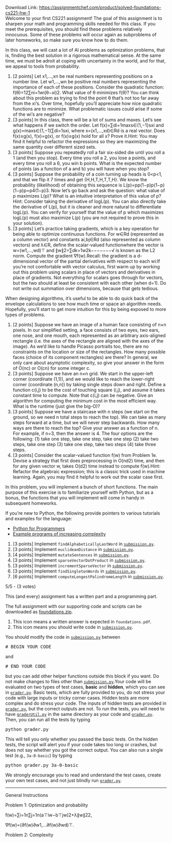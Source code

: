Download Link: https://assignmentchef.com/product/solved-foundations-cs221-hw-1
<br>
Welcome to your first CS221 assignment! The goal of this assignment is to sharpen your math and programming skills needed for this class. If you meet the prerequisites, you should find these problems relatively innocuous. Some of these problems will occur again as subproblems of later homeworks, so make sure you know how to do them.

In this class, we will cast a lot of AI problems as optimization problems, that is, finding the best solution in a rigorous mathematical sense. At the same time, we must be adroit at coping with uncertainty in the world, and for that, we appeal to tools from probability.

<ol class="problem">

 <li id="1a" class="writeup">[2 points] Let <span id="MathJax-Element-1-Frame" class="MathJax" tabindex="0"><span id="MathJax-Span-1" class="math"><span id="MathJax-Span-2" class="mrow"><span id="MathJax-Span-3" class="msubsup"><span id="MathJax-Span-4" class="mi">x</span><span id="MathJax-Span-5" class="mn">1</span></span><span id="MathJax-Span-6" class="mo">,</span><span id="MathJax-Span-7" class="mo">…</span><span id="MathJax-Span-8" class="mo">,</span><span id="MathJax-Span-9" class="msubsup"><span id="MathJax-Span-10" class="mi">x</span><span id="MathJax-Span-11" class="mi">n</span></span></span></span></span> be real numbers representing positions on a number line. Let <span id="MathJax-Element-2-Frame" class="MathJax" tabindex="0"><span id="MathJax-Span-12" class="math"><span id="MathJax-Span-13" class="mrow"><span id="MathJax-Span-14" class="msubsup"><span id="MathJax-Span-15" class="mi">w</span><span id="MathJax-Span-16" class="mn">1</span></span><span id="MathJax-Span-17" class="mo">,</span><span id="MathJax-Span-18" class="mo">…</span><span id="MathJax-Span-19" class="mo">,</span><span id="MathJax-Span-20" class="msubsup"><span id="MathJax-Span-21" class="mi">w</span><span id="MathJax-Span-22" class="mi">n</span></span></span></span></span> be positive real numbers representing the importance of each of these positions. Consider the quadratic function: <span id="MathJax-Element-3-Frame" class="MathJax" tabindex="0"><span id="MathJax-Span-23" class="math"><span id="MathJax-Span-24" class="mrow"><span id="MathJax-Span-25" class="mi">f</span><span id="MathJax-Span-26" class="mo">(</span><span id="MathJax-Span-27" class="mi">θ</span><span id="MathJax-Span-28" class="mo">)</span><span id="MathJax-Span-29" class="mo">=</span><span id="MathJax-Span-30" class="mfrac"><span id="MathJax-Span-31" class="mn">1</span><span id="MathJax-Span-32" class="mn">2</span></span><span id="MathJax-Span-33" class="munderover"><span id="MathJax-Span-34" class="mo">∑</span><span id="MathJax-Span-35" class="mi">n</span><span id="MathJax-Span-36" class="texatom"><span id="MathJax-Span-37" class="mrow"><span id="MathJax-Span-38" class="mi">i</span><span id="MathJax-Span-39" class="mo">=</span><span id="MathJax-Span-40" class="mn">1</span></span></span></span><span id="MathJax-Span-41" class="msubsup"><span id="MathJax-Span-42" class="mi">w</span><span id="MathJax-Span-43" class="mi">i</span></span><span id="MathJax-Span-44" class="mo">(</span><span id="MathJax-Span-45" class="mi">θ</span><span id="MathJax-Span-46" class="mo">−</span><span id="MathJax-Span-47" class="msubsup"><span id="MathJax-Span-48" class="mi">x</span><span id="MathJax-Span-49" class="mi">i</span></span><span id="MathJax-Span-50" class="msubsup"><span id="MathJax-Span-51" class="mo">)</span><span id="MathJax-Span-52" class="mn">2</span></span></span></span></span>. What value of <span id="MathJax-Element-4-Frame" class="MathJax" tabindex="0"><span id="MathJax-Span-53" class="math"><span id="MathJax-Span-54" class="mrow"><span id="MathJax-Span-55" class="mi">θ</span></span></span></span> minimizes <span id="MathJax-Element-5-Frame" class="MathJax" tabindex="0"><span id="MathJax-Span-56" class="math"><span id="MathJax-Span-57" class="mrow"><span id="MathJax-Span-58" class="mi">f</span><span id="MathJax-Span-59" class="mo">(</span><span id="MathJax-Span-60" class="mi">θ</span><span id="MathJax-Span-61" class="mo">)</span></span></span></span>? You can think about this problem as trying to find the point <span id="MathJax-Element-6-Frame" class="MathJax" tabindex="0"><span id="MathJax-Span-62" class="math"><span id="MathJax-Span-63" class="mrow"><span id="MathJax-Span-64" class="mi">θ</span></span></span></span> that’s not too far away from the <span id="MathJax-Element-7-Frame" class="MathJax" tabindex="0"><span id="MathJax-Span-65" class="math"><span id="MathJax-Span-66" class="mrow"><span id="MathJax-Span-67" class="msubsup"><span id="MathJax-Span-68" class="mi">x</span><span id="MathJax-Span-69" class="mi">i</span></span></span></span></span>‘s. Over time, hopefully you’ll appreciate how nice quadratic functions are to minimize. What problematic issues could arise if some of the <span id="MathJax-Element-8-Frame" class="MathJax" tabindex="0"><span id="MathJax-Span-70" class="math"><span id="MathJax-Span-71" class="mrow"><span id="MathJax-Span-72" class="msubsup"><span id="MathJax-Span-73" class="mi">w</span><span id="MathJax-Span-74" class="mi">i</span></span></span></span></span>‘s are negative?</li>

 <li id="1b" class="writeup">[3 points] In this class, there will be a lot of sums and maxes. Let’s see what happens if we switch the order. Let <span id="MathJax-Element-9-Frame" class="MathJax" tabindex="0"><span id="MathJax-Span-75" class="math"><span id="MathJax-Span-76" class="mrow"><span id="MathJax-Span-77" class="mi">f</span><span id="MathJax-Span-78" class="mo">(</span><span id="MathJax-Span-79" class="texatom"><span id="MathJax-Span-80" class="mrow"><span id="MathJax-Span-81" class="mi">x</span></span></span><span id="MathJax-Span-82" class="mo">)</span><span id="MathJax-Span-83" class="mo">=</span><span id="MathJax-Span-84" class="munderover"><span id="MathJax-Span-85" class="mo">∑</span><span id="MathJax-Span-86" class="mi">d</span><span id="MathJax-Span-87" class="texatom"><span id="MathJax-Span-88" class="mrow"><span id="MathJax-Span-89" class="mi">i</span><span id="MathJax-Span-90" class="mo">=</span><span id="MathJax-Span-91" class="mn">1</span></span></span></span><span id="MathJax-Span-92" class="munderover"><span id="MathJax-Span-93" class="mo">max</span><span id="MathJax-Span-94" class="texatom"><span id="MathJax-Span-95" class="mrow"><span id="MathJax-Span-96" class="mi">s</span><span id="MathJax-Span-97" class="mo">∈</span><span id="MathJax-Span-98" class="mo">{</span><span id="MathJax-Span-99" class="mn">1</span><span id="MathJax-Span-100" class="mo">,</span><span id="MathJax-Span-101" class="mo">−</span><span id="MathJax-Span-102" class="mn">1</span><span id="MathJax-Span-103" class="mo">}</span></span></span></span><span id="MathJax-Span-104" class="mi">s</span><span id="MathJax-Span-105" class="msubsup"><span id="MathJax-Span-106" class="mi">x</span><span id="MathJax-Span-107" class="mi">i</span></span></span></span></span> and <span id="MathJax-Element-10-Frame" class="MathJax" tabindex="0"><span id="MathJax-Span-108" class="math"><span id="MathJax-Span-109" class="mrow"><span id="MathJax-Span-110" class="mi">g</span><span id="MathJax-Span-111" class="mo">(</span><span id="MathJax-Span-112" class="texatom"><span id="MathJax-Span-113" class="mrow"><span id="MathJax-Span-114" class="mi">x</span></span></span><span id="MathJax-Span-115" class="mo">)</span><span id="MathJax-Span-116" class="mo">=</span><span id="MathJax-Span-117" class="munderover"><span id="MathJax-Span-118" class="mo">max</span><span id="MathJax-Span-119" class="texatom"><span id="MathJax-Span-120" class="mrow"><span id="MathJax-Span-121" class="mi">s</span><span id="MathJax-Span-122" class="mo">∈</span><span id="MathJax-Span-123" class="mo">{</span><span id="MathJax-Span-124" class="mn">1</span><span id="MathJax-Span-125" class="mo">,</span><span id="MathJax-Span-126" class="mo">−</span><span id="MathJax-Span-127" class="mn">1</span><span id="MathJax-Span-128" class="mo">}</span></span></span></span><span id="MathJax-Span-129" class="munderover"><span id="MathJax-Span-130" class="mo">∑</span><span id="MathJax-Span-131" class="mi">d</span><span id="MathJax-Span-132" class="texatom"><span id="MathJax-Span-133" class="mrow"><span id="MathJax-Span-134" class="mi">i</span><span id="MathJax-Span-135" class="mo">=</span><span id="MathJax-Span-136" class="mn">1</span></span></span></span><span id="MathJax-Span-137" class="mi">s</span><span id="MathJax-Span-138" class="msubsup"><span id="MathJax-Span-139" class="mi">x</span><span id="MathJax-Span-140" class="mi">i</span></span></span></span></span>, where <span id="MathJax-Element-11-Frame" class="MathJax" tabindex="0"><span id="MathJax-Span-141" class="math"><span id="MathJax-Span-142" class="mrow"><span id="MathJax-Span-143" class="texatom"><span id="MathJax-Span-144" class="mrow"><span id="MathJax-Span-145" class="mi">x</span></span></span><span id="MathJax-Span-146" class="mo">=</span><span id="MathJax-Span-147" class="mo">(</span><span id="MathJax-Span-148" class="msubsup"><span id="MathJax-Span-149" class="mi">x</span><span id="MathJax-Span-150" class="mn">1</span></span><span id="MathJax-Span-151" class="mo">,</span><span id="MathJax-Span-152" class="mo">…</span><span id="MathJax-Span-153" class="mo">,</span><span id="MathJax-Span-154" class="msubsup"><span id="MathJax-Span-155" class="mi">x</span><span id="MathJax-Span-156" class="mi">d</span></span><span id="MathJax-Span-157" class="mo">)</span><span id="MathJax-Span-158" class="mo">∈</span><span id="MathJax-Span-159" class="msubsup"><span id="MathJax-Span-160" class="texatom"><span id="MathJax-Span-161" class="mrow"><span id="MathJax-Span-162" class="mi">R</span></span></span><span id="MathJax-Span-163" class="mi">d</span></span></span></span></span> is a real vector. Does <span id="MathJax-Element-12-Frame" class="MathJax" tabindex="0"><span id="MathJax-Span-164" class="math"><span id="MathJax-Span-165" class="mrow"><span id="MathJax-Span-166" class="mi">f</span><span id="MathJax-Span-167" class="mo">(</span><span id="MathJax-Span-168" class="texatom"><span id="MathJax-Span-169" class="mrow"><span id="MathJax-Span-170" class="mi">x</span></span></span><span id="MathJax-Span-171" class="mo">)</span><span id="MathJax-Span-172" class="mo">≤</span><span id="MathJax-Span-173" class="mi">g</span><span id="MathJax-Span-174" class="mo">(</span><span id="MathJax-Span-175" class="texatom"><span id="MathJax-Span-176" class="mrow"><span id="MathJax-Span-177" class="mi">x</span></span></span><span id="MathJax-Span-178" class="mo">)</span></span></span></span>, <span id="MathJax-Element-13-Frame" class="MathJax" tabindex="0"><span id="MathJax-Span-179" class="math"><span id="MathJax-Span-180" class="mrow"><span id="MathJax-Span-181" class="mi">f</span><span id="MathJax-Span-182" class="mo">(</span><span id="MathJax-Span-183" class="texatom"><span id="MathJax-Span-184" class="mrow"><span id="MathJax-Span-185" class="mi">x</span></span></span><span id="MathJax-Span-186" class="mo">)</span><span id="MathJax-Span-187" class="mo">=</span><span id="MathJax-Span-188" class="mi">g</span><span id="MathJax-Span-189" class="mo">(</span><span id="MathJax-Span-190" class="texatom"><span id="MathJax-Span-191" class="mrow"><span id="MathJax-Span-192" class="mi">x</span></span></span><span id="MathJax-Span-193" class="mo">)</span></span></span></span>, or <span id="MathJax-Element-14-Frame" class="MathJax" tabindex="0"><span id="MathJax-Span-194" class="math"><span id="MathJax-Span-195" class="mrow"><span id="MathJax-Span-196" class="mi">f</span><span id="MathJax-Span-197" class="mo">(</span><span id="MathJax-Span-198" class="texatom"><span id="MathJax-Span-199" class="mrow"><span id="MathJax-Span-200" class="mi">x</span></span></span><span id="MathJax-Span-201" class="mo">)</span><span id="MathJax-Span-202" class="mo">≥</span><span id="MathJax-Span-203" class="mi">g</span><span id="MathJax-Span-204" class="mo">(</span><span id="MathJax-Span-205" class="texatom"><span id="MathJax-Span-206" class="mrow"><span id="MathJax-Span-207" class="mi">x</span></span></span><span id="MathJax-Span-208" class="mo">)</span></span></span></span> hold for all <span id="MathJax-Element-15-Frame" class="MathJax" tabindex="0"><span id="MathJax-Span-209" class="math"><span id="MathJax-Span-210" class="mrow"><span id="MathJax-Span-211" class="texatom"><span id="MathJax-Span-212" class="mrow"><span id="MathJax-Span-213" class="mi">x</span></span></span></span></span></span>? Prove it.Hint: You may find it helpful to refactor the expressions so they are maximizing the same quantity over different sized sets.</li>

 <li id="1c" class="writeup">[3 points] Suppose you repeatedly roll a fair six-sided die until you roll a <span id="MathJax-Element-16-Frame" class="MathJax" tabindex="0"><span id="MathJax-Span-214" class="math"><span id="MathJax-Span-215" class="mrow"><span id="MathJax-Span-216" class="mn">1</span></span></span></span> (and then you stop). Every time you roll a <span id="MathJax-Element-17-Frame" class="MathJax" tabindex="0"><span id="MathJax-Span-217" class="math"><span id="MathJax-Span-218" class="mrow"><span id="MathJax-Span-219" class="mn">2</span></span></span></span>, you lose <span id="MathJax-Element-18-Frame" class="MathJax" tabindex="0"><span id="MathJax-Span-220" class="math"><span id="MathJax-Span-221" class="mrow"><span id="MathJax-Span-222" class="mi">a</span></span></span></span> points, and every time you roll a 6, you win <span id="MathJax-Element-19-Frame" class="MathJax" tabindex="0"><span id="MathJax-Span-223" class="math"><span id="MathJax-Span-224" class="mrow"><span id="MathJax-Span-225" class="mi">b</span></span></span></span> points. What is the expected number of points (as a function of <span id="MathJax-Element-20-Frame" class="MathJax" tabindex="0"><span id="MathJax-Span-226" class="math"><span id="MathJax-Span-227" class="mrow"><span id="MathJax-Span-228" class="mi">a</span></span></span></span> and <span id="MathJax-Element-21-Frame" class="MathJax" tabindex="0"><span id="MathJax-Span-229" class="math"><span id="MathJax-Span-230" class="mrow"><span id="MathJax-Span-231" class="mi">b</span></span></span></span>) you will have when you stop?</li>

 <li id="1d" class="writeup">[3 points] Suppose the probability of a coin turning up heads is <span id="MathJax-Element-22-Frame" class="MathJax" tabindex="0"><span id="MathJax-Span-232" class="math"><span id="MathJax-Span-233" class="mrow"><span id="MathJax-Span-234" class="mn">0</span><span id="MathJax-Span-235" class="mo">&lt;</span><span id="MathJax-Span-236" class="mi">p</span><span id="MathJax-Span-237" class="mo">&lt;</span><span id="MathJax-Span-238" class="mn">1</span></span></span></span>, and that we flip it 7 times and get <span id="MathJax-Element-23-Frame" class="MathJax" tabindex="0"><span id="MathJax-Span-239" class="math"><span id="MathJax-Span-240" class="mrow"><span id="MathJax-Span-241" class="mo">{</span><span id="MathJax-Span-242" class="mtext">H</span><span id="MathJax-Span-243" class="mo">,</span><span id="MathJax-Span-244" class="mtext">H</span><span id="MathJax-Span-245" class="mo">,</span><span id="MathJax-Span-246" class="mtext">T</span><span id="MathJax-Span-247" class="mo">,</span><span id="MathJax-Span-248" class="mtext">H</span><span id="MathJax-Span-249" class="mo">,</span><span id="MathJax-Span-250" class="mtext">T</span><span id="MathJax-Span-251" class="mo">,</span><span id="MathJax-Span-252" class="mtext">T</span><span id="MathJax-Span-253" class="mo">,</span><span id="MathJax-Span-254" class="mtext">H</span><span id="MathJax-Span-255" class="mo">}</span></span></span></span>. We know the probability (likelihood) of obtaining this sequence is <span id="MathJax-Element-24-Frame" class="MathJax" tabindex="0"><span id="MathJax-Span-256" class="math"><span id="MathJax-Span-257" class="mrow"><span id="MathJax-Span-258" class="mi">L</span><span id="MathJax-Span-259" class="mo">(</span><span id="MathJax-Span-260" class="mi">p</span><span id="MathJax-Span-261" class="mo">)</span><span id="MathJax-Span-262" class="mo">=</span><span id="MathJax-Span-263" class="mi">p</span><span id="MathJax-Span-264" class="mi">p</span><span id="MathJax-Span-265" class="mo">(</span><span id="MathJax-Span-266" class="mn">1</span><span id="MathJax-Span-267" class="mo">−</span><span id="MathJax-Span-268" class="mi">p</span><span id="MathJax-Span-269" class="mo">)</span><span id="MathJax-Span-270" class="mi">p</span><span id="MathJax-Span-271" class="mo">(</span><span id="MathJax-Span-272" class="mn">1</span><span id="MathJax-Span-273" class="mo">−</span><span id="MathJax-Span-274" class="mi">p</span><span id="MathJax-Span-275" class="mo">)</span><span id="MathJax-Span-276" class="mo">(</span><span id="MathJax-Span-277" class="mn">1</span><span id="MathJax-Span-278" class="mo">−</span><span id="MathJax-Span-279" class="mi">p</span><span id="MathJax-Span-280" class="mo">)</span><span id="MathJax-Span-281" class="mi">p</span><span id="MathJax-Span-282" class="mo">=</span><span id="MathJax-Span-283" class="msubsup"><span id="MathJax-Span-284" class="mi">p</span><span id="MathJax-Span-285" class="mn">4</span></span><span id="MathJax-Span-286" class="mo">(</span><span id="MathJax-Span-287" class="mn">1</span><span id="MathJax-Span-288" class="mo">−</span><span id="MathJax-Span-289" class="mi">p</span><span id="MathJax-Span-290" class="msubsup"><span id="MathJax-Span-291" class="mo">)</span><span id="MathJax-Span-292" class="mn">3</span></span></span></span></span>. Now let’s go back and ask the question: what value of <span id="MathJax-Element-25-Frame" class="MathJax" tabindex="0"><span id="MathJax-Span-293" class="math"><span id="MathJax-Span-294" class="mrow"><span id="MathJax-Span-295" class="mi">p</span></span></span></span> maximizes <span id="MathJax-Element-26-Frame" class="MathJax" tabindex="0"><span id="MathJax-Span-296" class="math"><span id="MathJax-Span-297" class="mrow"><span id="MathJax-Span-298" class="mi">L</span><span id="MathJax-Span-299" class="mo">(</span><span id="MathJax-Span-300" class="mi">p</span><span id="MathJax-Span-301" class="mo">)</span></span></span></span>? What is an intuitive interpretation of this value of <span id="MathJax-Element-27-Frame" class="MathJax" tabindex="0"><span id="MathJax-Span-302" class="math"><span id="MathJax-Span-303" class="mrow"><span id="MathJax-Span-304" class="mi">p</span></span></span></span>?Hint: Consider taking the derivative of <span id="MathJax-Element-28-Frame" class="MathJax" tabindex="0"><span id="MathJax-Span-305" class="math"><span id="MathJax-Span-306" class="mrow"><span id="MathJax-Span-307" class="mi">log</span><span id="MathJax-Span-308" class="mo"></span><span id="MathJax-Span-309" class="mi">L</span><span id="MathJax-Span-310" class="mo">(</span><span id="MathJax-Span-311" class="mi">p</span><span id="MathJax-Span-312" class="mo">)</span></span></span></span>. You can also directly take the derivative of <span id="MathJax-Element-29-Frame" class="MathJax" tabindex="0"><span id="MathJax-Span-313" class="math"><span id="MathJax-Span-314" class="mrow"><span id="MathJax-Span-315" class="mi">L</span><span id="MathJax-Span-316" class="mo">(</span><span id="MathJax-Span-317" class="mi">p</span><span id="MathJax-Span-318" class="mo">)</span></span></span></span>, but it is cleaner and more natural to differentiate <span id="MathJax-Element-30-Frame" class="MathJax" tabindex="0"><span id="MathJax-Span-319" class="math"><span id="MathJax-Span-320" class="mrow"><span id="MathJax-Span-321" class="mi">log</span><span id="MathJax-Span-322" class="mo"></span><span id="MathJax-Span-323" class="mi">L</span><span id="MathJax-Span-324" class="mo">(</span><span id="MathJax-Span-325" class="mi">p</span><span id="MathJax-Span-326" class="mo">)</span></span></span></span>. You can verify for yourself that the value of <span id="MathJax-Element-31-Frame" class="MathJax" tabindex="0"><span id="MathJax-Span-327" class="math"><span id="MathJax-Span-328" class="mrow"><span id="MathJax-Span-329" class="mi">p</span></span></span></span> which maximizes <span id="MathJax-Element-32-Frame" class="MathJax" tabindex="0"><span id="MathJax-Span-330" class="math"><span id="MathJax-Span-331" class="mrow"><span id="MathJax-Span-332" class="mi">log</span><span id="MathJax-Span-333" class="mo"></span><span id="MathJax-Span-334" class="mi">L</span><span id="MathJax-Span-335" class="mo">(</span><span id="MathJax-Span-336" class="mi">p</span><span id="MathJax-Span-337" class="mo">)</span></span></span></span> must also maximize <span id="MathJax-Element-33-Frame" class="MathJax" tabindex="0"><span id="MathJax-Span-338" class="math"><span id="MathJax-Span-339" class="mrow"><span id="MathJax-Span-340" class="mi">L</span><span id="MathJax-Span-341" class="mo">(</span><span id="MathJax-Span-342" class="mi">p</span><span id="MathJax-Span-343" class="mo">)</span></span></span></span> (you are not required to prove this in your solution).</li>

 <li id="1e" class="writeup">[3 points] Let’s practice taking gradients, which is a key operation for being able to optimize continuous functions. For <span id="MathJax-Element-34-Frame" class="MathJax" tabindex="0"><span id="MathJax-Span-344" class="math"><span id="MathJax-Span-345" class="mrow"><span id="MathJax-Span-346" class="texatom"><span id="MathJax-Span-347" class="mrow"><span id="MathJax-Span-348" class="mi">w</span></span></span><span id="MathJax-Span-349" class="mo">∈</span><span id="MathJax-Span-350" class="msubsup"><span id="MathJax-Span-351" class="texatom"><span id="MathJax-Span-352" class="mrow"><span id="MathJax-Span-353" class="mi">R</span></span></span><span id="MathJax-Span-354" class="mi">d</span></span></span></span></span> (represented as a column vector) and constants <span id="MathJax-Element-35-Frame" class="MathJax" tabindex="0"><span id="MathJax-Span-355" class="math"><span id="MathJax-Span-356" class="mrow"><span id="MathJax-Span-357" class="msubsup"><span id="MathJax-Span-358" class="texatom"><span id="MathJax-Span-359" class="mrow"><span id="MathJax-Span-360" class="mi">a</span></span></span><span id="MathJax-Span-361" class="mi">i</span></span><span id="MathJax-Span-362" class="mo">,</span><span id="MathJax-Span-363" class="msubsup"><span id="MathJax-Span-364" class="texatom"><span id="MathJax-Span-365" class="mrow"><span id="MathJax-Span-366" class="mi">b</span></span></span><span id="MathJax-Span-367" class="mi">j</span></span><span id="MathJax-Span-368" class="mo">∈</span><span id="MathJax-Span-369" class="msubsup"><span id="MathJax-Span-370" class="texatom"><span id="MathJax-Span-371" class="mrow"><span id="MathJax-Span-372" class="mi">R</span></span></span><span id="MathJax-Span-373" class="mi">d</span></span></span></span></span> (also represented as column vectors) and <span id="MathJax-Element-36-Frame" class="MathJax" tabindex="0"><span id="MathJax-Span-374" class="math"><span id="MathJax-Span-375" class="mrow"><span id="MathJax-Span-376" class="mi">λ</span><span id="MathJax-Span-377" class="mo">∈</span><span id="MathJax-Span-378" class="texatom"><span id="MathJax-Span-379" class="mrow"><span id="MathJax-Span-380" class="mi">R</span></span></span></span></span></span>, define the scalar-valued functionwhere the vector is <span id="MathJax-Element-38-Frame" class="MathJax" tabindex="0"><span id="MathJax-Span-440" class="math"><span id="MathJax-Span-441" class="mrow"><span id="MathJax-Span-442" class="texatom"><span id="MathJax-Span-443" class="mrow"><span id="MathJax-Span-444" class="mi">w</span></span></span><span id="MathJax-Span-445" class="mo">=</span><span id="MathJax-Span-446" class="mo">(</span><span id="MathJax-Span-447" class="msubsup"><span id="MathJax-Span-448" class="mi">w</span><span id="MathJax-Span-449" class="mn">1</span></span><span id="MathJax-Span-450" class="mo">,</span><span id="MathJax-Span-451" class="mo">…</span><span id="MathJax-Span-452" class="mo">,</span><span id="MathJax-Span-453" class="msubsup"><span id="MathJax-Span-454" class="mi">w</span><span id="MathJax-Span-455" class="mi">d</span></span><span id="MathJax-Span-456" class="msubsup"><span id="MathJax-Span-457" class="mo">)</span><span id="MathJax-Span-458" class="mi">⊤</span></span></span></span></span> and <span id="MathJax-Element-39-Frame" class="MathJax" tabindex="0"><span id="MathJax-Span-459" class="math"><span id="MathJax-Span-460" class="mrow"><span id="MathJax-Span-461" class="mo">∥</span><span id="MathJax-Span-462" class="texatom"><span id="MathJax-Span-463" class="mrow"><span id="MathJax-Span-464" class="mi">w</span></span></span><span id="MathJax-Span-465" class="msubsup"><span id="MathJax-Span-466" class="mo">∥</span><span id="MathJax-Span-467" class="mn">2</span></span><span id="MathJax-Span-468" class="mo">=</span><span id="MathJax-Span-469" class="msqrt"><span id="MathJax-Span-470" class="mrow"><span id="MathJax-Span-471" class="munderover"><span id="MathJax-Span-472" class="mo">∑</span><span id="MathJax-Span-473" class="mi">d</span><span id="MathJax-Span-474" class="texatom"><span id="MathJax-Span-475" class="mrow"><span id="MathJax-Span-476" class="mi">k</span><span id="MathJax-Span-477" class="mo">=</span><span id="MathJax-Span-478" class="mn">1</span></span></span></span><span id="MathJax-Span-479" class="msubsup"><span id="MathJax-Span-480" class="mi">w</span><span id="MathJax-Span-481" class="mn">2</span><span id="MathJax-Span-482" class="mi">k</span></span></span>−−−−−−−√</span></span></span></span> is known as the <span id="MathJax-Element-40-Frame" class="MathJax" tabindex="0"><span id="MathJax-Span-483" class="math"><span id="MathJax-Span-484" class="mrow"><span id="MathJax-Span-485" class="msubsup"><span id="MathJax-Span-486" class="mi">L</span><span id="MathJax-Span-487" class="mn">2</span></span></span></span></span> norm. Compute the gradient <span id="MathJax-Element-41-Frame" class="MathJax" tabindex="0"><span id="MathJax-Span-488" class="math"><span id="MathJax-Span-489" class="mrow"><span id="MathJax-Span-490" class="mi">∇</span><span id="MathJax-Span-491" class="mi">f</span><span id="MathJax-Span-492" class="mo">(</span><span id="MathJax-Span-493" class="texatom"><span id="MathJax-Span-494" class="mrow"><span id="MathJax-Span-495" class="mi">w</span></span></span><span id="MathJax-Span-496" class="mo">)</span></span></span></span>.Recall: the gradient is a <span id="MathJax-Element-42-Frame" class="MathJax" tabindex="0"><span id="MathJax-Span-497" class="math"><span id="MathJax-Span-498" class="mrow"><span id="MathJax-Span-499" class="mi">d</span></span></span></span>-dimensional vector of the partial derivatives with respect to each <span id="MathJax-Element-43-Frame" class="MathJax" tabindex="0"><span id="MathJax-Span-500" class="math"><span id="MathJax-Span-501" class="mrow"><span id="MathJax-Span-502" class="msubsup"><span id="MathJax-Span-503" class="mi">w</span><span id="MathJax-Span-504" class="mi">i</span></span></span></span></span>:If you’re not comfortable with vector calculus, first warm up by working out this problem using scalars in place of vectors and derivatives in place of gradients. Not everything for scalars goes through for vectors, but the two should at least be consistent with each other (when <span id="MathJax-Element-45-Frame" class="MathJax" tabindex="0"><span id="MathJax-Span-552" class="math"><span id="MathJax-Span-553" class="mrow"><span id="MathJax-Span-554" class="mi">d</span><span id="MathJax-Span-555" class="mo">=</span><span id="MathJax-Span-556" class="mn">1</span></span></span></span>). Do not write out summation over dimensions, because that gets tedious.</li>

</ol>

When designing algorithms, it’s useful to be able to do quick back of the envelope calculations to see how much time or space an algorithm needs. Hopefully, you’ll start to get more intuition for this by being exposed to more types of problems.

<ol class="problem">

 <li id="2a" class="writeup">[2 points] Suppose we have an image of a human face consisting of <span id="MathJax-Element-46-Frame" class="MathJax" tabindex="0"><span id="MathJax-Span-557" class="math"><span id="MathJax-Span-558" class="mrow"><span id="MathJax-Span-559" class="mi">n</span><span id="MathJax-Span-560" class="mo">×</span><span id="MathJax-Span-561" class="mi">n</span></span></span></span> pixels. In our simplified setting, a face consists of two eyes, two ears, one nose, and one mouth, each represented as an arbitrary axis-aligned rectangle (i.e. the axes of the rectangle are aligned with the axes of the image). As we’d like to handle Picasso portraits too, there are no constraints on the location or size of the rectangles. How many possible faces (choice of its component rectangles) are there? In general, we only care about asymptotic complexity, so give your answer in the form of <span id="MathJax-Element-47-Frame" class="MathJax" tabindex="0"><span id="MathJax-Span-562" class="math"><span id="MathJax-Span-563" class="mrow"><span id="MathJax-Span-564" class="mi">O</span><span id="MathJax-Span-565" class="mo">(</span><span id="MathJax-Span-566" class="msubsup"><span id="MathJax-Span-567" class="mi">n</span><span id="MathJax-Span-568" class="mi">c</span></span><span id="MathJax-Span-569" class="mo">)</span></span></span></span> or <span id="MathJax-Element-48-Frame" class="MathJax" tabindex="0"><span id="MathJax-Span-570" class="math"><span id="MathJax-Span-571" class="mrow"><span id="MathJax-Span-572" class="mi">O</span><span id="MathJax-Span-573" class="mo">(</span><span id="MathJax-Span-574" class="msubsup"><span id="MathJax-Span-575" class="mi">c</span><span id="MathJax-Span-576" class="mi">n</span></span><span id="MathJax-Span-577" class="mo">)</span></span></span></span> for some integer <span id="MathJax-Element-49-Frame" class="MathJax" tabindex="0"><span id="MathJax-Span-578" class="math"><span id="MathJax-Span-579" class="mrow"><span id="MathJax-Span-580" class="mi">c</span></span></span></span>.</li>

 <li id="2b" class="writeup">[3 points] Suppose we have an <span id="MathJax-Element-50-Frame" class="MathJax" tabindex="0"><span id="MathJax-Span-581" class="math"><span id="MathJax-Span-582" class="mrow"><span id="MathJax-Span-583" class="mi">n</span><span id="MathJax-Span-584" class="mo">×</span><span id="MathJax-Span-585" class="mi">n</span></span></span></span> grid. We start in the upper-left corner (coordinate <span id="MathJax-Element-51-Frame" class="MathJax" tabindex="0"><span id="MathJax-Span-586" class="math"><span id="MathJax-Span-587" class="mrow"><span id="MathJax-Span-588" class="mo">(</span><span id="MathJax-Span-589" class="mn">1</span><span id="MathJax-Span-590" class="mo">,</span><span id="MathJax-Span-591" class="mn">1</span><span id="MathJax-Span-592" class="mo">)</span></span></span></span>), and we would like to reach the lower-right corner (coordinate <span id="MathJax-Element-52-Frame" class="MathJax" tabindex="0"><span id="MathJax-Span-593" class="math"><span id="MathJax-Span-594" class="mrow"><span id="MathJax-Span-595" class="mo">(</span><span id="MathJax-Span-596" class="mi">n</span><span id="MathJax-Span-597" class="mo">,</span><span id="MathJax-Span-598" class="mi">n</span><span id="MathJax-Span-599" class="mo">)</span></span></span></span>) by taking single steps down and right. Define a function <span id="MathJax-Element-53-Frame" class="MathJax" tabindex="0"><span id="MathJax-Span-600" class="math"><span id="MathJax-Span-601" class="mrow"><span id="MathJax-Span-602" class="mi">c</span><span id="MathJax-Span-603" class="mo">(</span><span id="MathJax-Span-604" class="mi">i</span><span id="MathJax-Span-605" class="mo">,</span><span id="MathJax-Span-606" class="mi">j</span><span id="MathJax-Span-607" class="mo">)</span></span></span></span> to be the cost of touching square <span id="MathJax-Element-54-Frame" class="MathJax" tabindex="0"><span id="MathJax-Span-608" class="math"><span id="MathJax-Span-609" class="mrow"><span id="MathJax-Span-610" class="mo">(</span><span id="MathJax-Span-611" class="mi">i</span><span id="MathJax-Span-612" class="mo">,</span><span id="MathJax-Span-613" class="mi">j</span><span id="MathJax-Span-614" class="mo">)</span></span></span></span>, and assume it takes constant time to compute. Note that <span id="MathJax-Element-55-Frame" class="MathJax" tabindex="0"><span id="MathJax-Span-615" class="math"><span id="MathJax-Span-616" class="mrow"><span id="MathJax-Span-617" class="mi">c</span><span id="MathJax-Span-618" class="mo">(</span><span id="MathJax-Span-619" class="mi">i</span><span id="MathJax-Span-620" class="mo">,</span><span id="MathJax-Span-621" class="mi">j</span><span id="MathJax-Span-622" class="mo">)</span></span></span></span> can be negative. Give an algorithm for computing the minimum cost in the most efficient way. What is the runtime (just give the big-O)?</li>

 <li id="2c" class="writeup">[3 points] Suppose we have a staircase with <span id="MathJax-Element-56-Frame" class="MathJax" tabindex="0"><span id="MathJax-Span-623" class="math"><span id="MathJax-Span-624" class="mrow"><span id="MathJax-Span-625" class="mi">n</span></span></span></span> steps (we start on the ground, so we need <span id="MathJax-Element-57-Frame" class="MathJax" tabindex="0"><span id="MathJax-Span-626" class="math"><span id="MathJax-Span-627" class="mrow"><span id="MathJax-Span-628" class="mi">n</span></span></span></span> total steps to reach the top). We can take as many steps forward at a time, but we will never step backwards. How many ways are there to reach the top? Give your answer as a function of <span id="MathJax-Element-58-Frame" class="MathJax" tabindex="0"><span id="MathJax-Span-629" class="math"><span id="MathJax-Span-630" class="mrow"><span id="MathJax-Span-631" class="mi">n</span></span></span></span>. For example, if <span id="MathJax-Element-59-Frame" class="MathJax" tabindex="0"><span id="MathJax-Span-632" class="math"><span id="MathJax-Span-633" class="mrow"><span id="MathJax-Span-634" class="mi">n</span><span id="MathJax-Span-635" class="mo">=</span><span id="MathJax-Span-636" class="mn">3</span></span></span></span>, then the answer is <span id="MathJax-Element-60-Frame" class="MathJax" tabindex="0"><span id="MathJax-Span-637" class="math"><span id="MathJax-Span-638" class="mrow"><span id="MathJax-Span-639" class="mn">4</span></span></span></span>. The four options are the following: (1) take one step, take one step, take one step (2) take two steps, take one step (3) take one step, take two steps (4) take three steps.</li>

 <li id="2d" class="writeup">[3 points] Consider the scalar-valued function <span id="MathJax-Element-61-Frame" class="MathJax" tabindex="0"><span id="MathJax-Span-640" class="math"><span id="MathJax-Span-641" class="mrow"><span id="MathJax-Span-642" class="mi">f</span><span id="MathJax-Span-643" class="mo">(</span><span id="MathJax-Span-644" class="texatom"><span id="MathJax-Span-645" class="mrow"><span id="MathJax-Span-646" class="mi">w</span></span></span><span id="MathJax-Span-647" class="mo">)</span></span></span></span> from Problem 1e. Devise a strategy that first does preprocessing in <span id="MathJax-Element-62-Frame" class="MathJax" tabindex="0"><span id="MathJax-Span-648" class="math"><span id="MathJax-Span-649" class="mrow"><span id="MathJax-Span-650" class="mi">O</span><span id="MathJax-Span-651" class="mo">(</span><span id="MathJax-Span-652" class="mi">n</span><span id="MathJax-Span-653" class="msubsup"><span id="MathJax-Span-654" class="mi">d</span><span id="MathJax-Span-655" class="mn">2</span></span><span id="MathJax-Span-656" class="mo">)</span></span></span></span> time, and then for any given vector <span id="MathJax-Element-63-Frame" class="MathJax" tabindex="0"><span id="MathJax-Span-657" class="math"><span id="MathJax-Span-658" class="mrow"><span id="MathJax-Span-659" class="texatom"><span id="MathJax-Span-660" class="mrow"><span id="MathJax-Span-661" class="mi">w</span></span></span></span></span></span>, takes <span id="MathJax-Element-64-Frame" class="MathJax" tabindex="0"><span id="MathJax-Span-662" class="math"><span id="MathJax-Span-663" class="mrow"><span id="MathJax-Span-664" class="mi">O</span><span id="MathJax-Span-665" class="mo">(</span><span id="MathJax-Span-666" class="msubsup"><span id="MathJax-Span-667" class="mi">d</span><span id="MathJax-Span-668" class="mn">2</span></span><span id="MathJax-Span-669" class="mo">)</span></span></span></span> time instead to compute <span id="MathJax-Element-65-Frame" class="MathJax" tabindex="0"><span id="MathJax-Span-670" class="math"><span id="MathJax-Span-671" class="mrow"><span id="MathJax-Span-672" class="mi">f</span><span id="MathJax-Span-673" class="mo">(</span><span id="MathJax-Span-674" class="texatom"><span id="MathJax-Span-675" class="mrow"><span id="MathJax-Span-676" class="mi">w</span></span></span><span id="MathJax-Span-677" class="mo">)</span></span></span></span>.Hint: Refactor the algebraic expression; this is a classic trick used in machine learning. Again, you may find it helpful to work out the scalar case first.</li>

</ol>

In this problem, you will implement a bunch of short functions. The main purpose of this exercise is to familiarize yourself with Python, but as a bonus, the functions that you will implement will come in handy in subsequent homeworks.

If you’re new to Python, the following provide pointers to various tutorials and examples for the language:

<ul>

 <li><a href="https://wiki.python.org/moin/BeginnersGuide/Programmers">Python for Programmers</a></li>

 <li><a href="https://wiki.python.org/moin/SimplePrograms">Example programs of increasing complexity</a></li>

</ul>

<ol class="problem">

 <li id="3a" class="code">[3 points] Implement <code>findAlphabeticallyLastWord</code> in <code><a href="submission.py">submission.py</a></code>.</li>

 <li id="3b" class="code">[3 points] Implement <code>euclideanDistance</code> in <code><a href="submission.py">submission.py</a></code>.</li>

 <li id="3c" class="code">[4 points] Implement <code>mutateSentences</code> in <code><a href="submission.py">submission.py</a></code>.</li>

 <li id="3d" class="code">[3 points] Implement <code>sparseVectorDotProduct</code> in <code><a href="submission.py">submission.py</a></code>.</li>

 <li id="3e" class="code">[3 points] Implement <code>incrementSparseVector</code> in <code><a href="submission.py">submission.py</a></code>.</li>

 <li id="3f" class="code">[3 points] Implement <code>findSingletonWords</code> in <code><a href="submission.py">submission.py</a></code>.</li>

 <li id="3g" class="code">[6 points] Implement <code>computeLongestPalindromeLength</code> in <code><a href="submission.py">submission.py</a></code>.</li>

</ol>

5/5 - (3 votes)

This (and every) assignment has a written part and a programming part.

The full assignment with our supporting code and scripts can be downloaded as <a href="../foundations.zip">foundations.zip</a>.

<ol class="problem">

 <li class="writeup template">This icon means a written answer is expected in <code>foundations.pdf</code>.</li>

 <li class="code template">This icon means you should write code in <code><a href="submission.py">submission.py</a></code>.</li>

</ol>

You should modify the code in <code><a href="submission.py">submission.py</a></code> between

<pre># BEGIN_YOUR_CODE</pre>

and

<pre># END_YOUR_CODE</pre>

but you can add other helper functions outside this block if you want. Do not make changes to files other than <code><a href="submission.py">submission.py</a></code>.Your code will be evaluated on two types of test cases, <b>basic</b> and <b>hidden</b>, which you can see in <code><a href="grader.py">grader.py</a></code>. Basic tests, which are fully provided to you, do not stress your code with large inputs or tricky corner cases. Hidden tests are more complex and do stress your code. The inputs of hidden tests are provided in <code><a href="grader.py">grader.py</a></code>, but the correct outputs are not. To run the tests, you will need to have <code><a href="graderUtil.py">graderUtil.py</a></code> in the same directory as your code and <code><a href="grader.py">grader.py</a></code>. Then, you can run all the tests by typing

<pre>python grader.py</pre>

This will tell you only whether you passed the basic tests. On the hidden tests, the script will alert you if your code takes too long or crashes, but does not say whether you got the correct output. You can also run a single test (e.g., <code>3a-0-basic</code>) by typing

<pre>python grader.py 3a-0-basic</pre>

We strongly encourage you to read and understand the test cases, create your own test cases, and not just blindly run <code><a href="grader.py">grader.py</a></code>.

<hr>

General Instructions

Problem 1: Optimization and probability

<span id="MathJax-Element-37-Frame" class="MathJax" tabindex="0"><span id="MathJax-Span-381" class="math"><span id="MathJax-Span-382" class="mrow"><span id="MathJax-Span-383" class="mi">f</span><span id="MathJax-Span-384" class="mo">(</span><span id="MathJax-Span-385" class="texatom"><span id="MathJax-Span-386" class="mrow"><span id="MathJax-Span-387" class="mi">w</span></span></span><span id="MathJax-Span-388" class="mo">)</span><span id="MathJax-Span-389" class="mo">=</span><span id="MathJax-Span-390" class="munderover"><span id="MathJax-Span-391" class="mo">∑</span><span id="MathJax-Span-392" class="texatom"><span id="MathJax-Span-393" class="mrow"><span id="MathJax-Span-394" class="mi">i</span><span id="MathJax-Span-395" class="mo">=</span><span id="MathJax-Span-396" class="mn">1</span></span></span><span id="MathJax-Span-397" class="mi">n</span></span><span id="MathJax-Span-398" class="munderover"><span id="MathJax-Span-399" class="mo">∑</span><span id="MathJax-Span-400" class="texatom"><span id="MathJax-Span-401" class="mrow"><span id="MathJax-Span-402" class="mi">j</span><span id="MathJax-Span-403" class="mo">=</span><span id="MathJax-Span-404" class="mn">1</span></span></span><span id="MathJax-Span-405" class="mi">n</span></span><span id="MathJax-Span-406" class="mo">(</span><span id="MathJax-Span-407" class="msubsup"><span id="MathJax-Span-408" class="texatom"><span id="MathJax-Span-409" class="mrow"><span id="MathJax-Span-410" class="mi">a</span></span></span><span id="MathJax-Span-411" class="mi">⊤</span><span id="MathJax-Span-412" class="mi">i</span></span><span id="MathJax-Span-413" class="texatom"><span id="MathJax-Span-414" class="mrow"><span id="MathJax-Span-415" class="mi">w</span></span></span><span id="MathJax-Span-416" class="mo">−</span><span id="MathJax-Span-417" class="msubsup"><span id="MathJax-Span-418" class="texatom"><span id="MathJax-Span-419" class="mrow"><span id="MathJax-Span-420" class="mi">b</span></span></span><span id="MathJax-Span-421" class="mi">⊤</span><span id="MathJax-Span-422" class="mi">j</span></span><span id="MathJax-Span-423" class="texatom"><span id="MathJax-Span-424" class="mrow"><span id="MathJax-Span-425" class="mi">w</span></span></span><span id="MathJax-Span-426" class="msubsup"><span id="MathJax-Span-427" class="mo">)</span><span id="MathJax-Span-428" class="mn">2</span></span><span id="MathJax-Span-429" class="mo">+</span><span id="MathJax-Span-430" class="mi">λ</span><span id="MathJax-Span-431" class="mo">∥</span><span id="MathJax-Span-432" class="texatom"><span id="MathJax-Span-433" class="mrow"><span id="MathJax-Span-434" class="mi">w</span></span></span><span id="MathJax-Span-435" class="msubsup"><span id="MathJax-Span-436" class="mo">∥</span><span id="MathJax-Span-437" class="mn">2</span><span id="MathJax-Span-438" class="mn">2</span></span><span id="MathJax-Span-439" class="mo">,</span></span></span></span>

<span id="MathJax-Element-44-Frame" class="MathJax" tabindex="0"><span id="MathJax-Span-505" class="math"><span id="MathJax-Span-506" class="mrow"><span id="MathJax-Span-507" class="mi">∇</span><span id="MathJax-Span-508" class="mi">f</span><span id="MathJax-Span-509" class="mo">(</span><span id="MathJax-Span-510" class="texatom"><span id="MathJax-Span-511" class="mrow"><span id="MathJax-Span-512" class="mi">w</span></span></span><span id="MathJax-Span-513" class="mo">)</span><span id="MathJax-Span-514" class="mo">=</span><span id="MathJax-Span-515" class="msubsup"><span id="MathJax-Span-516" class="mrow"><span id="MathJax-Span-517" class="mo">(</span><span id="MathJax-Span-518" class="mrow"><span id="MathJax-Span-519" class="mfrac"><span id="MathJax-Span-520" class="mrow"><span id="MathJax-Span-521" class="mi">∂</span><span id="MathJax-Span-522" class="mi">f</span><span id="MathJax-Span-523" class="mo">(</span><span id="MathJax-Span-524" class="texatom"><span id="MathJax-Span-525" class="mrow"><span id="MathJax-Span-526" class="mi">w</span></span></span><span id="MathJax-Span-527" class="mo">)</span></span><span id="MathJax-Span-528" class="mrow"><span id="MathJax-Span-529" class="mi">∂</span><span id="MathJax-Span-530" class="msubsup"><span id="MathJax-Span-531" class="mi">w</span><span id="MathJax-Span-532" class="mn">1</span></span></span></span><span id="MathJax-Span-533" class="mo">,</span><span id="MathJax-Span-534" class="mo">…</span><span id="MathJax-Span-535" class="mfrac"><span id="MathJax-Span-536" class="mrow"><span id="MathJax-Span-537" class="mi">∂</span><span id="MathJax-Span-538" class="mi">f</span><span id="MathJax-Span-539" class="mo">(</span><span id="MathJax-Span-540" class="texatom"><span id="MathJax-Span-541" class="mrow"><span id="MathJax-Span-542" class="mi">w</span></span></span><span id="MathJax-Span-543" class="mo">)</span></span><span id="MathJax-Span-544" class="mrow"><span id="MathJax-Span-545" class="mi">∂</span><span id="MathJax-Span-546" class="msubsup"><span id="MathJax-Span-547" class="mi">w</span><span id="MathJax-Span-548" class="mi">d</span></span></span></span></span><span id="MathJax-Span-549" class="mo">)</span></span><span id="MathJax-Span-550" class="mi">⊤</span></span><span id="MathJax-Span-551" class="mo">.</span></span></span></span>

Problem 2: Complexity